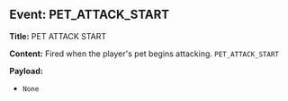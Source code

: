 ## Event: PET_ATTACK_START

**Title:** PET ATTACK START

**Content:**
Fired when the player's pet begins attacking.
`PET_ATTACK_START`

**Payload:**
- `None`